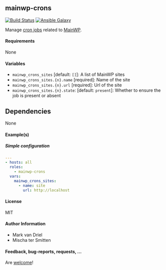 ## mainwp-crons

[![Build Status](https://travis-ci.org/Oefenweb/ansible-mainwp-crons.svg?branch=master)](https://travis-ci.org/Oefenweb/ansible-mainwp-crons) [![Ansible Galaxy](http://img.shields.io/badge/ansible--galaxy-mainwp--crons-blue.svg)](https://galaxy.ansible.com/Oefenweb/mainwp-crons)

Manage [cron jobs](http://docs.mainwp.com/disable-wp-cron/) related to [MainWP](https://mainwp.com/).

#### Requirements

None

#### Variables

* `mainwp_crons_sites` [default: `[]`]: A list of MainWP sites
* `mainwp_crons_sites.{n}.name` [required]: Name of the site
* `mainwp_crons_sites.{n}.url` [required]: Url of the site
* `mainwp_crons_sites.{n}.state`: [default: `present`]: Whether to ensure the job is present or absent

## Dependencies

None

#### Example(s)

##### Simple configuration

```yaml
---
- hosts: all
  roles:
    - mainwp-crons
  vars:
    mainwp_crons_sites:
      - name: site
        url: http://localhost
```

#### License

MIT

#### Author Information

* Mark van Driel
* Mischa ter Smitten

#### Feedback, bug-reports, requests, ...

Are [welcome](https://github.com/Oefenweb/ansible-mainwp-crons/issues)!

